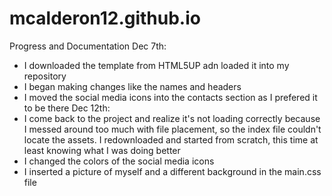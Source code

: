 # mcalderon12.github.io
Progress and Documentation
Dec 7th:
- I downloaded the template from HTML5UP adn loaded it into my repository
- I began making changes like the names and headers
- I moved the social media icons into the contacts section as I prefered it to be there
Dec 12th:
- I come back to the project and realize it's not loading correctly because I messed around too much with file placement, so the index file couldn't locate the assets. I redownloaded and started from scratch, this time at least knowing what I was doing better
- I changed the colors of the social media icons
- I inserted a picture of myself and a different background in the main.css file
